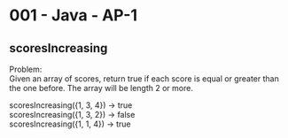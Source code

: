 001 - Java - AP-1
=====================

scoresIncreasing
----------

Problem:  
Given an array of scores, return true if each score is equal or greater than the one before. The array will be length 2 or more. 
>
scoresIncreasing({1, 3, 4}) → true  
scoresIncreasing({1, 3, 2}) → false  
scoresIncreasing({1, 1, 4}) → true  